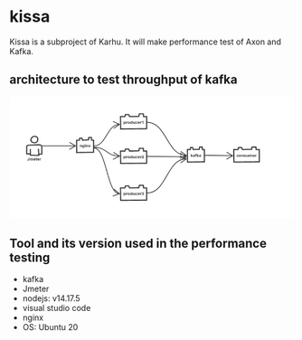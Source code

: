 # kissa
Kissa is a subproject of Karhu. It will make performance test of Axon and Kafka.

## architecture to test throughput of kafka

![architecture diagram of testing kafka](./diagram/kissaArchitecture.png)

## Tool and its version used in the performance testing

* kafka
* Jmeter
* nodejs: v14.17.5
* visual studio code
* nginx
* OS: Ubuntu 20 
